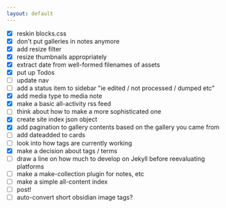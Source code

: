 ```yaml
---
layout: default
---
```

* [x] reskin blocks.css 
* [x] don't put galleries in notes anymore
* [x] add resize filter
* [x] resize thumbnails appropriately
* [x] extract date from well-formed filenames of assets
* [x] put up Todos
* [ ] update nav
* [ ] add a status item to sidebar "ie edited / not processed / dumped etc"
* [x] add media type to media note
* [x] make a basic all-activity rss feed
* [ ] think about how to make a more sophisticated one
* [x] create site index json object
* [x] add pagination to gallery contents based on the gallery you came from
* [ ] add dateadded to cards
* [ ] look into how tags are currently working
* [x] make a decision about tags / terms
* [ ] draw a line on how much to develop on Jekyll before reevaluating platforms
* [ ] make a make-collection plugin for notes, etc
* [ ] make a simple all-content index
* [ ] post!
* [ ] auto-convert short obsidian image tags?
